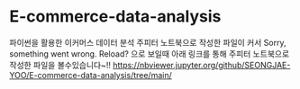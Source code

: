 # E-commerce-data-analysis
파이썬을 활용한 이커머스 데이터 분석
주피터 노트북으로 작성한 파일이 커서 Sorry, something went wrong. Reload? 으로 보일때 아래 링크를 통해 주피터 노트북으로 작성한 파일을 볼수있습니다~!! 
https://nbviewer.jupyter.org/github/SEONGJAE-YOO/E-commerce-data-analysis/tree/main/
